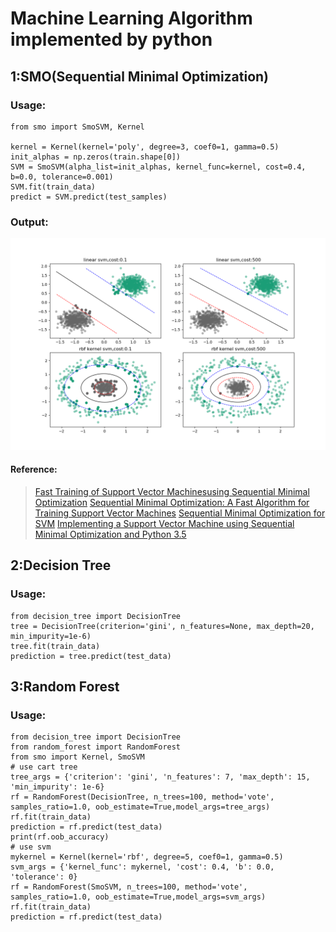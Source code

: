 # Machine Learning Algorithm implemented by python

## 1:SMO(Sequential Minimal Optimization)
### Usage:
	from smo import SmoSVM, Kernel
	
	kernel = Kernel(kernel='poly', degree=3, coef0=1, gamma=0.5)
    init_alphas = np.zeros(train.shape[0])
	SVM = SmoSVM(alpha_list=init_alphas, kernel_func=kernel, cost=0.4, b=0.0, tolerance=0.001)
    SVM.fit(train_data)
    predict = SVM.predict(test_samples)
	
### Output:
![smo](other_file/smo.png)

#### Reference:
> [Fast Training of Support Vector Machinesusing Sequential Minimal Optimization](https://www.microsoft.com/en-us/research/wp-content/uploads/2016/02/smo-book.pdf)
> [Sequential Minimal Optimization: A Fast Algorithm for Training Support Vector Machines](https://www.microsoft.com/en-us/research/wp-content/uploads/2016/02/tr-98-14.pdf)
> [Sequential Minimal Optimization for SVM](http://web.cs.iastate.edu/~honavar/smo-svm.pdf)
> [Implementing a Support Vector Machine using Sequential Minimal Optimization and Python 3.5](https://jonchar.net/notebooks/SVM/)

## 2:Decision Tree
### Usage:
    from decision_tree import DecisionTree
    tree = DecisionTree(criterion='gini', n_features=None, max_depth=20, min_impurity=1e-6)
    tree.fit(train_data)
    prediction = tree.predict(test_data)
    
## 3:Random Forest
### Usage:
    from decision_tree import DecisionTree
    from random_forest import RandomForest
    from smo import Kernel, SmoSVM
    # use cart tree
    tree_args = {'criterion': 'gini', 'n_features': 7, 'max_depth': 15, 'min_impurity': 1e-6}
    rf = RandomForest(DecisionTree, n_trees=100, method='vote', samples_ratio=1.0, oob_estimate=True,model_args=tree_args)
    rf.fit(train_data)
    prediction = rf.predict(test_data)
    print(rf.oob_accuracy)
    # use svm
    mykernel = Kernel(kernel='rbf', degree=5, coef0=1, gamma=0.5)
    svm_args = {'kernel_func': mykernel, 'cost': 0.4, 'b': 0.0, 'tolerance': 0}
    rf = RandomForest(SmoSVM, n_trees=100, method='vote', samples_ratio=1.0, oob_estimate=True,model_args=svm_args)
    rf.fit(train_data)
    prediction = rf.predict(test_data)

